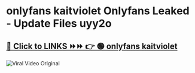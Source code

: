 
 # onlyfans kaitviolet Onlyfans Leaked - Update Files uyy2o

## <h2><a href="https://clipsfans.com/onlyfans_kaitviolet&ref=git">🔗 Click to LINKS ⏩⏩ 👉 🟢 onlyfans kaitviolet </a></h2>

<a href="https://clipsfans.com/onlyfans_kaitviolet&ref=git" rel="nofollow" data-target="animated-image.originalLink"><img src="https://i.ibb.co.com/xMMVF88/686577567.gif" alt="Viral Video Original" style="max-width: 100%; display: inline-block;" data-target="animated-image.originalImage"></a>

